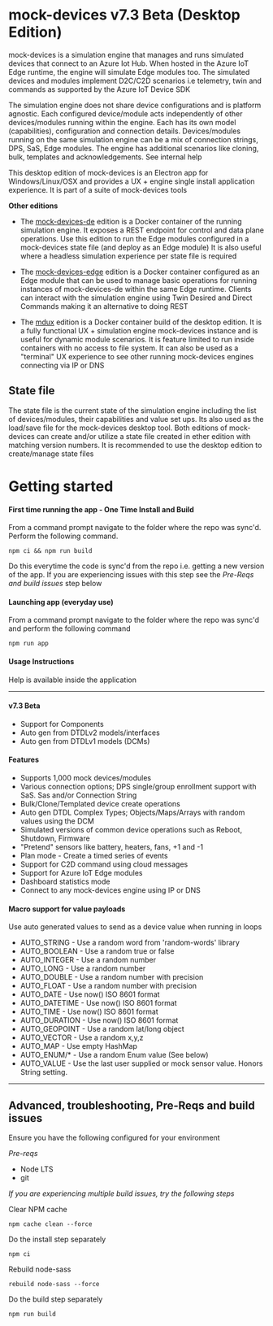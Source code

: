# mock-devices v7.3 Beta (Desktop Edition)
mock-devices is a simulation engine that manages and runs simulated devices that connect to an Azure Iot Hub. When hosted in the Azure IoT Edge runtime, the engine will simulate Edge modules too. The simulated devices and modules implement D2C/C2D scenarios i.e telemetry, twin and commands as supported by the Azure IoT Device SDK

The simulation engine does not share device configurations and is platform agnostic. Each configured device/module acts independently of other devices/modules running within the engine. Each has its own model (capabilities), configuration and connection details. Devices/modules running on the same simulation engine can be a mix of connection strings, DPS, SaS, Edge modules. The engine has additional scenarios like cloning, bulk, templates and acknowledgements. See internal help

This desktop edition of mock-devices is an Electron app for Windows/Linux/OSX and provides a UX + engine single install application experience. It is part of a suite of mock-devices tools

**Other editions**
- The [mock-devices-de](http://github.com/codetunez/mock-devices-de) edition is a Docker container of the running simulation engine. It exposes a REST endpoint for control and data plane operations. Use this edition to run the Edge modules configured in a mock-devices state file (and deploy as an Edge module) It is also useful where a headless simulation experience per state file is required

- The [mock-devices-edge](http://github.com/codetunez/mock-devices-edge) edition is a Docker container configured as an Edge module that can be used to manage basic operations for running instances of mock-devices-de within the same Edge runtime. Clients can interact with the simulation engine using Twin Desired and Direct Commands making it an alternative to doing REST

- The [mdux](https://hub.docker.com/r/codetunez/mdux) edition is a Docker container build of the desktop edition. It is a fully functional UX + simulation engine mock-devices instance and is useful for dynamic module scenarios. It is feature limited to run inside containers with no access to file system. It can also be used as a "terminal" UX experience to see other running mock-devices engines connecting via IP or DNS

## State file
The state file is the current state of the simulation engine including the list of devices/modules, their capabilities and value set ups. Its also used as the load/save file for the mock-devices desktop tool. Both editions of mock-devices can create and/or utilize a state file created in ether edition with matching version numbers. It is recommended to use the desktop edition to create/manage state files

# Getting started

#### First time running the app - One Time Install and Build
From a command prompt navigate to the folder where the repo was sync'd. Perform the following command.

```
npm ci && npm run build
```

Do this everytime the code is sync'd from the repo i.e. getting a new version of the app. If you are experiencing issues with this step see the _Pre-Reqs and build issues_ step below

#### Launching app (everyday use)
From a command prompt navigate to the folder where the repo was sync'd and perform the following command

```
npm run app
````

#### Usage Instructions
Help is available inside the application

---

#### v7.3 Beta
- Support for Components
- Auto gen from DTDLv2 models/interfaces
- Auto gen from DTDLv1 models (DCMs)

#### Features
- Supports 1,000 mock devices/modules
- Various connection options; DPS single/group enrollment support with SaS. Sas and/or Connection String
- Bulk/Clone/Templated device create operations
- Auto gen DTDL Complex Types; Objects/Maps/Arrays with random values using the DCM
- Simulated versions of common device operations such as Reboot, Shutdown, Firmware
- "Pretend" sensors like battery, heaters, fans, +1 and -1
- Plan mode - Create a timed series of events
- Support for C2D command using cloud messages 
- Support for Azure IoT Edge modules
- Dashboard statistics mode
- Connect to any mock-devices engine using IP or DNS

#### Macro support for value payloads
Use auto generated values to send as a device value when running in loops

- AUTO_STRING - Use a random word from 'random-words' library
- AUTO_BOOLEAN - Use a random true or false
- AUTO_INTEGER - Use a random number
- AUTO_LONG - Use a random number
- AUTO_DOUBLE - Use a random number with precision
- AUTO_FLOAT - Use a random number with precision
- AUTO_DATE - Use now() ISO 8601 format
- AUTO_DATETIME - Use now() ISO 8601 format
- AUTO_TIME - Use now() ISO 8601 format
- AUTO_DURATION - Use now() ISO 8601 format
- AUTO_GEOPOINT - Use a random lat/long object
- AUTO_VECTOR - Use a random x,y,z
- AUTO_MAP - Use empty HashMap
- AUTO_ENUM/* - Use a random Enum value (See below)
- AUTO_VALUE - Use the last user supplied or mock sensor value. Honors String setting.

--- 
## Advanced, troubleshooting, Pre-Reqs and build issues
Ensure you have the following configured for your environment

*Pre-reqs*
- Node LTS
- git

*If you are experiencing multiple build issues, try the following steps*

Clear NPM cache
```
npm cache clean --force
```

Do the install step separately
```
npm ci
```

Rebuild node-sass
```
rebuild node-sass --force
```

Do the build step separately
```
npm run build
```
